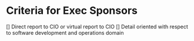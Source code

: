 # Criteria for Exec Sponsors

[] Direct report to CIO or virtual report to CIO
[] Detail oriented with respect to software development and operations domain